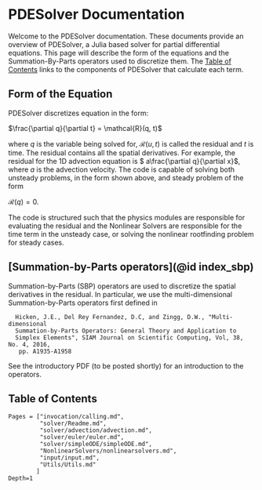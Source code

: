# PDESolver Documentation
Welcome to the PDESolver documentation.  These documents provide an overview
of PDESolver, a Julia based solver for partial differential equations.
This page will describe the form of the equations and the Summation-By-Parts
operators used to discretize them.  The [Table of Contents](@ref) links to
the components of PDESolver that calculate each term.

## Form of the Equation

PDESolver discretizes equation in the form:

$\frac{\partial q}{\partial t} = \mathcal{R}(q, t)$

where $q$ is the variable being solved for, $\mathcal{R}(u, t)$ is called the
residual and $t$ is time.
The residual contains all the spatial derivatives.  For example, the residual
for the 1D advection equation is $ a\frac{\partial q}{\partial x}$, where
$a$ is the advection velocity.
The code is capable of solving both unsteady problems, in the form shown above,
and steady problem of the form

$\mathcal{R}(q) = 0.$

The code is structured such that the physics modules are responsible for 
evaluating the residual and the Nonlinear Solvers are responsible for the
time term in the unsteady case, or solving the nonlinear rootfinding problem
for steady cases.

## [Summation-by-Parts operators](@id index_sbp)

Summation-by-Parts (SBP) operators are used to discretize the spatial derivatives in
the residual. In particular, we use the multi-dimensional Summation-by-Parts
operators first defined in 

```
  Hicken, J.E., Del Rey Fernandez, D.C, and Zingg, D.W., "Multi-dimensional 
  Summation-by-Parts Operators: General Theory and Application to 
  Simplex Elements", SIAM Journal on Scientific Computing, Vol, 38, No. 4, 2016,
   pp. A1935-A1958
```

See the introductory PDF (to be posted shortly) for an introduction to the
operators.

## Table of Contents
```@contents
Pages = ["invocation/calling.md",
         "solver/Readme.md",
         "solver/advection/advection.md",
         "solver/euler/euler.md",
         "solver/simpleODE/simpleODE.md",
         "NonlinearSolvers/nonlinearsolvers.md",
         "input/input.md",
         "Utils/Utils.md"
        ]
Depth=1
```
